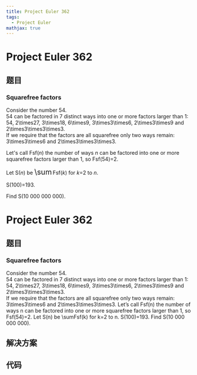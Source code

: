 ```yaml
---
title: Project Euler 362
tags:
  - Project Euler
mathjax: true
---
```

<escape><!-- more --></escape>
    
# Project Euler 362
## 题目
### Squarefree factors


Consider the number 54.<br />
54 can be factored in 7 distinct ways into one or more factors larger than 1:<br />
54, 2\times27, 3\times18, 6\times9, 3\times3\times6, 2\times3\times9 and 2\times3\times3\times3.<br />
If we require that the factors are all squarefree only two ways remain: 3\times3\times6 and 2\times3\times3\times3.


Let's call Fsf(<var>n</var>) the number of ways <var>n</var> can be factored into one or more squarefree factors larger than 1, so
Fsf(54)=2.


Let S(<var>n</var>) be <span style="font-size:larger;"><span style="font-size:larger;">\sum</span></span> Fsf(<var>k</var>) for <var>k</var>=2 to <var>n</var>.


S(100)=193.


Find S(10 000 000 000). 





# Project Euler 362
## 题目
### Squarefree factors

Consider the number 54.<br>54 can be factored in 7 distinct ways into one or more factors larger than 1:<br>54, 2\times27, 3\times18, 6\times9, 3\times3\times6, 2\times3\times9 and 2\times3\times3\times3.<br>If we require that the factors are all squarefree only two ways remain: 3\times3\times6 and 2\times3\times3\times3.
Let’s call Fsf(n) the number of ways n can be factored into one or more squarefree factors larger than 1, so Fsf(54)=2.
Let S(n) be \sumFsf(k) for k=2 to n.
S(100)=193.
Find S(10 000 000 000). 


## 解决方案


## 代码


